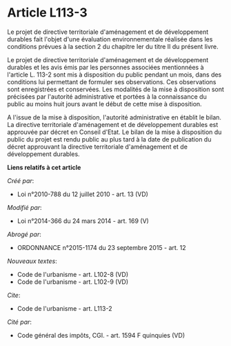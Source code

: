 # Article L113-3

Le projet de directive territoriale d'aménagement et de développement durables fait l'objet d'une évaluation environnementale
réalisée dans les conditions prévues à la section 2 du chapitre Ier du titre II du présent livre. 

Le projet de directive territoriale d'aménagement et de développement durables et les avis émis par les personnes associées
mentionnées à l'article L. 113-2 sont mis à disposition du public pendant un mois, dans des conditions lui permettant de
formuler ses observations. Ces observations sont enregistrées et conservées. Les modalités de la mise à disposition sont
précisées par l'autorité administrative et portées à la connaissance du public au moins huit jours avant le début de cette
mise à disposition. 

A l'issue de la mise à disposition, l'autorité administrative en établit le bilan. La directive territoriale d'aménagement et
de développement durables est approuvée par décret en Conseil d'Etat. Le bilan de la mise à disposition du public du projet
est rendu public au plus tard à la date de publication du décret approuvant la directive territoriale d'aménagement et de
développement durables.

**Liens relatifs à cet article**

_Créé par_:

  - Loi n°2010-788 du 12 juillet 2010 - art. 13 (VD)

_Modifié par_:

  - Loi n°2014-366 du 24 mars 2014 - art. 169 (V)

_Abrogé par_:

  - ORDONNANCE n°2015-1174 du 23 septembre 2015 - art. 12

_Nouveaux textes_:

  - Code de l'urbanisme - art. L102-8 (VD)
  - Code de l'urbanisme - art. L102-9 (VD)

_Cite_:

  - Code de l'urbanisme - art. L113-2

_Cité par_:

  - Code général des impôts, CGI. - art. 1594 F quinquies (VD)
